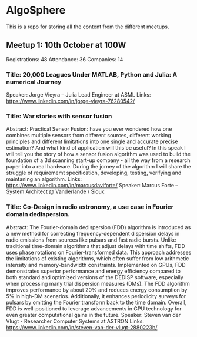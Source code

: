 # AlgoSphere

This is a repo for storing all the content from the different meetups.

## Meetup 1: 10th October at 100W

Registrations: 48
Attendance: 36
Companies: 14

### Title: 20,000 Leagues Under MATLAB, Python and Julia: A numerical Journey

Speaker: Jorge Vieyra – Julia Lead Engineer at ASML
Links: https://www.linkedin.com/in/jorge-vieyra-76280542/

### Title: War stories with sensor fusion

Abstract: Practical Sensor Fusion: have you ever wondered how one combines multiple sensors from different sources, different working principles and different limitations into one single and accurate precise estimation? And what kind of application will this be useful?
In this speak I will tell you the story of how a sensor fusion algorithm was used to build the foundation of a 3d scanning start-up company - all the way from a research paper into a real hardware. During the jorney of the algorithm I will share the struggle of requirememt specification, developing, testing, verifying and maintaning an algorithm.
Links: https://www.linkedin.com/in/marcusdaviforte/
Speaker: Marcus Forte – System Architect @ Vanderlande / Sioux

### Title: Co-Design in radio astronomy, a use case in Fourier domain dedispersion.

Abstract: The Fourier-domain dedispersion (FDD) algorithm is introduced as a new method for correcting frequency-dependent dispersion delays in radio emissions from sources like pulsars and fast radio bursts. Unlike traditional time-domain algorithms that adjust delays with time shifts, FDD uses phase rotations on Fourier-transformed data. This approach addresses the limitations of existing algorithms, which often suffer from low arithmetic intensity and memory-bandwidth constraints. Implemented on GPUs, FDD demonstrates superior performance and energy efficiency compared to both standard and optimized versions of the DEDISP software, especially when processing many trial dispersion measures (DMs). The FDD algorithm improves performance by about 20% and reduces energy consumption by 5% in high-DM scenarios. Additionally, it enhances periodicity surveys for pulsars by omitting the Fourier transform back to the time domain. Overall, FDD is well-positioned to leverage advancements in GPU technology for even greater computational gains in the future.
Speaker: Steven van der Vlugt - Researcher Computer Systems at ASTRON
Links: https://www.linkedin.com/in/steven-van-der-vlugt-2880223b/